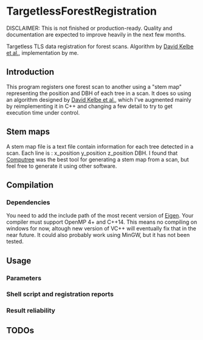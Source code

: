 # TargetlessForestRegistration
DISCLAIMER: This is not finished or production-ready. Quality and documentation are expected to improve heavily in the next few months.

Targetless TLS data registration for forest scans. Algorithm by [David Kelbe et al.](http://ieeexplore.ieee.org/document/7446318/?reload=true&arnumber=7446318), implementation by me.

## Introduction
This program registers one forest scan to another using a "stem map" representing the position and DBH of each tree in a scan.
It does so using an algorithm designed by [David Kelbe et al.](http://ieeexplore.ieee.org/document/7446318/?reload=true&arnumber=7446318), which I've augmented mainly by reimplementing it in C++ and changing a few
detail to try to get execution time under control.

## Stem maps
A stem map file is a text file contain information for each tree detected in a scan. Each line is : x_position y_position z_position DBH.
I found that [Computree](http://computree.onf.fr/?lang=en) was the best tool for generating a stem map from a scan, but feel free to generate it using other software.

## Compilation
### Dependencies
You need to add the include path of the most recent version of [Eigen](http://eigen.tuxfamily.org/index.php?title=Main_Page). Your compiler must support OpenMP 4+ and C++14. This means no compiling on windows for now, altough new version of VC++ will eventually fix that in the near future. It could also probably work using MinGW, but it has not been tested.

## Usage
### Parameters
### Shell script and registration reports
### Result reliability

## TODOs
